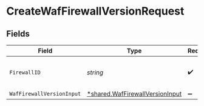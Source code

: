 # CreateWafFirewallVersionRequest


## Fields

| Field                                                                             | Type                                                                              | Required                                                                          | Description                                                                       | Example                                                                           |
| --------------------------------------------------------------------------------- | --------------------------------------------------------------------------------- | --------------------------------------------------------------------------------- | --------------------------------------------------------------------------------- | --------------------------------------------------------------------------------- |
| `FirewallID`                                                                      | *string*                                                                          | :heavy_check_mark:                                                                | Alphanumeric string identifying a WAF Firewall.                                   | fW7g2uUGZzb2W9Euo4Mo0r                                                            |
| `WafFirewallVersionInput`                                                         | [*shared.WafFirewallVersionInput](../../models/shared/waffirewallversioninput.md) | :heavy_minus_sign:                                                                | N/A                                                                               |                                                                                   |
